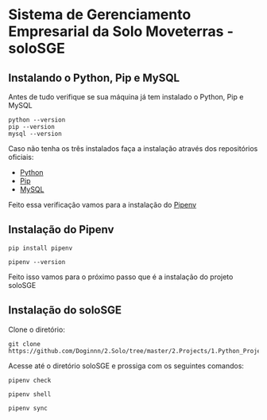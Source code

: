 # Sistema de Gerenciamento Empresarial da Solo Moveterras - soloSGE

## Instalando o Python, Pip e MySQL

Antes de tudo verifique se sua máquina já tem instalado o Python, Pip e MySQL

```console
python --version
pip --version
mysql --version
```
Caso não tenha os três instalados faça a instalação através dos repositórios oficiais:
- [Python](https://python.org.br/instalacao-linux/)
- [Pip](https://pypi.org/project/pip/)
- [MySQL](https://dev.mysql.com/doc/mysql-apt-repo-quick-guide/en/)

Feito essa verificação vamos para a instalação do [Pipenv](https://pypi.org/project/pipenv/)

## Instalação do Pipenv

```console
pip install pipenv 
```
```console
pipenv --version
```

Feito isso vamos para o próximo passo que é a instalação do projeto soloSGE

## Instalação do soloSGE

Clone o diretório:
```console
git clone https://github.com/Doginnn/2.Solo/tree/master/2.Projects/1.Python_Projects/soloSGE
```
Acesse até o diretório soloSGE e prossiga com os seguintes comandos:
```console
pipenv check
```
```console
pipenv shell
```
```console
pipenv sync
```